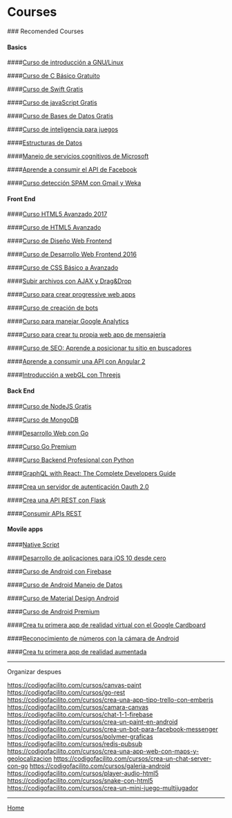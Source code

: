 Courses
=========================

### Recomended Courses

#### Basics

####[Curso de introducción a GNU/Linux](https://codigofacilito.com/cursos/linux)

####[Curso de C Básico Gratuito](https://codigofacilito.com/cursos/c)

####[Curso de Swift Gratis](https://codigofacilito.com/cursos/swift)

####[Curso de javaScript Gratis](https://codigofacilito.com/cursos/javascript)

####[Curso de Bases de Datos Gratis](https://codigofacilito.com/cursos/bases_datos)

####[Curso de inteligencia para juegos](https://codigofacilito.com/cursos/juegos_ia)

####[Estructuras de Datos](https://codigofacilito.com/cursos/estructuras-de-datos-avanzadas)

####[Manejo de servicios cognitivos de Microsoft](https://codigofacilito.com/cursos/cognitivos-microsoft)

####[Aprende a consumir el API de Facebook](https://codigofacilito.com/cursos/facebook-api)

####[Curso detección SPAM con Gmail y Weka](https://codigofacilito.com/cursos/gmail-spam)

#### Front End

####[Curso HTML5 Avanzado 2017](https://codigofacilito.com/cursos/html5-2017)

####[Curso de HTML5 Avanzado](https://codigofacilito.com/cursos/html5_avanzado)

####[Curso de Diseño Web Frontend](https://codigofacilito.com/cursos/frontend_w)

####[Curso de Desarrollo Web Frontend 2016](https://codigofacilito.com/cursos/diseno-web-frontend-2016)

####[Curso de CSS Básico a Avanzado](https://codigofacilito.com/cursos/css3_avanzado)

####[Subir archivos con AJAX y Drag&Drop](https://codigofacilito.com/cursos/archivos-dragdrop)

####[Curso para crear progressive web apps](https://codigofacilito.com/cursos/progressive)

####[Curso de creación de bots](https://codigofacilito.com/cursos/bots)

####[Curso para manejar Google Analytics](https://codigofacilito.com/cursos/google-analytics)

####[Curso para crear tu propia web app de mensajería](https://codigofacilito.com/cursos/msn)

####[Curso de SEO: Aprende a posicionar tu sitio en buscadores](https://codigofacilito.com/cursos/seo)

####[Aprende a consumir una API con Angular 2](https://codigofacilito.com/cursos/angular-services)

####[Introducción a webGL con Threejs](https://codigofacilito.com/cursos/webgl)

#### Back End

####[Curso de NodeJS Gratis](https://codigofacilito.com/cursos/nodejs)

####[Curso de MongoDB](https://codigofacilito.com/cursos/mongodb)

####[Desarrollo Web con Go](https://codigofacilito.com/cursos/go-web)

####[Curso Go Premium](https://codigofacilito.com/cursos/go-premium)

####[Curso Backend Profesional con Python](https://codigofacilito.com/cursos/backend-python)

####[GraphQL with React: The Complete Developers Guide](https://www.udemy.com/graphql-with-react-course)

####[Crea un servidor de autenticación Oauth 2.0](https://codigofacilito.com/cursos/oauth-20)

####[Crea una API REST con Flask](https://codigofacilito.com/cursos/flask-rest)

####[Consumir APIs REST](https://codigofacilito.com/cursos/rest-consumir)

#### Movile apps

####[Native Script](https://codigofacilito.com/cursos/nativescript)

####[Desarrollo de aplicaciones para iOS 10 desde cero](https://codigofacilito.com/cursos/ios)

####[Curso de Android con Firebase](https://codigofacilito.com/cursos/android-firebase)

####[Curso de Android Manejo de Datos](https://codigofacilito.com/cursos/android-manejo-de-datos)

####[Curso de Material Design Android](https://codigofacilito.com/cursos/material-design-android)

####[Curso de Android Premium](https://codigofacilito.com/cursos/android-premium)

####[Crea tu primera app de realidad virtual con el Google Cardboard](https://codigofacilito.com/cursos/realidad-virtual-carboard)

####[Reconocimiento de números con la cámara de Android](https://codigofacilito.com/cursos/reconocimiento-numeros)

####[Crea tu primera app de realidad aumentada](https://codigofacilito.com/cursos/realidad-aumentada)



---
Organizar despues

https://codigofacilito.com/cursos/canvas-paint
https://codigofacilito.com/cursos/go-rest
https://codigofacilito.com/cursos/crea-una-app-tipo-trello-con-emberjs
https://codigofacilito.com/cursos/camara-canvas
https://codigofacilito.com/cursos/chat-1-1-firebase
https://codigofacilito.com/cursos/crea-un-paint-en-android
https://codigofacilito.com/cursos/crea-un-bot-para-facebook-messenger
https://codigofacilito.com/cursos/polymer-graficas
https://codigofacilito.com/cursos/redis-pubsub
https://codigofacilito.com/cursos/crea-una-app-web-con-maps-y-geolocalizacion
https://codigofacilito.com/cursos/crea-un-chat-server-con-go
https://codigofacilito.com/cursos/galeria-android
https://codigofacilito.com/cursos/player-audio-html5
https://codigofacilito.com/cursos/snake-con-html5
https://codigofacilito.com/cursos/crea-un-mini-juego-multijugador

---
[Home](../README.md)